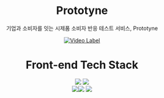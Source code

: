<div align="center">

# Prototyne

기업과 소비자를 잇는 시제품 소비자 반응 테스트 서비스, Prototyne

[![Video Label](http://img.youtube.com/vi/dU7mdIL-xwc/0.jpg)](https://youtu.be/dU7mdIL-xwc)

# Front-end Tech Stack

<img src="https://img.shields.io/badge/React-61DAFB?style=for-the-badge&logo=React&logoColor=white"> <img src="https://img.shields.io/badge/typescript-3178C6?style=for-the-badge&logo=typescript&logoColor=white"><br/><img src="https://img.shields.io/badge/zustand-3178C6?style=for-the-badge&logo=zustand&logoColor=white"><img src="https://img.shields.io/badge/react router-CA4245?style=for-the-badge&logo=reactrouter&logoColor=white"> <img src="https://img.shields.io/badge/axios-5A29E4?style=for-the-badge&logo=axios&logoColor=white">
